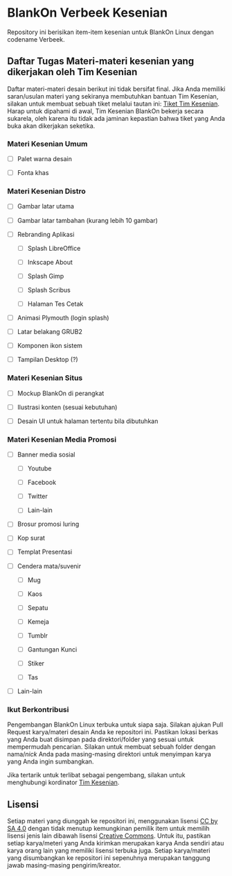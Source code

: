 # BlankOn Verbeek Kesenian

Repository ini berisikan item-item kesenian untuk BlankOn Linux dengan codename Verbeek. 



## Daftar Tugas Materi-materi kesenian yang dikerjakan oleh Tim Kesenian

Daftar materi-materi desain berikut ini tidak bersifat final. Jika Anda memiliki saran/usulan materi yang sekiranya membutuhkan bantuan Tim Kesenian, silakan untuk membuat sebuah tiket melalui tautan ini: [Tiket Tim Kesenian](https://github.com/BlankOn/blankon-verbeek-kesenian/issues). Harap untuk dipahami di awal, Tim Kesenian BlankOn bekerja secara sukarela, oleh karena itu tidak ada jaminan kepastian bahwa tiket yang Anda buka akan dikerjakan seketika.

### Materi Kesenian Umum

- [ ] Palet warna desain

- [ ] Fonta khas

### Materi Kesenian Distro

- [ ] Gambar latar utama

- [ ] Gambar latar tambahan (kurang lebih 10 gambar)

- [ ] Rebranding Aplikasi
  
  - [ ] Splash LibreOffice
  
  - [ ] Inkscape About
  
  - [ ] Splash Gimp
  
  - [ ] Splash Scribus
  
  - [ ] Halaman Tes Cetak

- [ ] Animasi Plymouth (login splash) 

- [ ] Latar belakang GRUB2

- [ ] Komponen ikon sistem

- [ ] Tampilan Desktop (?)

### Materi Kesenian Situs

- [ ] Mockup BlankOn di perangkat

- [ ] Ilustrasi konten (sesuai kebutuhan)

- [ ] Desain UI untuk halaman tertentu bila dibutuhkan

### Materi Kesenian Media Promosi

- [ ] Banner media sosial
  
  - [ ] Youtube
  
  - [ ] Facebook
  
  - [ ] Twitter
  
  - [ ] Lain-lain

- [ ] Brosur promosi luring

- [ ] Kop surat

- [ ] Templat Presentasi

- [ ] Cendera mata/suvenir
  
  - [ ] Mug
  
  - [ ] Kaos
  
  - [ ] Sepatu
  
  - [ ] Kemeja
  
  - [ ] Tumblr
  
  - [ ] Gantungan Kunci
  
  - [ ] Stiker
  
  - [ ] Tas

- [ ] Lain-lain



### Ikut Berkontribusi

Pengembangan BlankOn Linux terbuka untuk siapa saja. Silakan ajukan Pull Request karya/materi desain Anda ke repositori ini. Pastikan lokasi berkas yang Anda buat disimpan pada direktori/folder yang sesuai untuk mempermudah pencarian. Silakan untuk membuat sebuah folder dengan nama/*nick* Anda pada masing-masing direktori untuk menyimpan karya yang Anda ingin sumbangkan.

Jika tertarik untuk terlibat sebagai pengembang, silakan untuk menghubungi kordinator [Tim Kesenian](https://github.com/BlankOn/Verbeek/blob/master/TEAM.md#kesenian). 



## Lisensi

Setiap materi yang diunggah ke repositori ini, menggunakan lisensi [CC by SA 4.0](https://creativecommons.org/licenses/by-sa/4.0/deed.en) dengan tidak menutup kemungkinan pemilik item untuk memilih lisensi jenis lain dibawah lisensi [Creative Commons](https://en.wikipedia.org/wiki/Creative_Commons_license). Untuk itu, pastikan setiap karya/meteri yang Anda kirimkan merupakan karya Anda sendiri atau karya orang lain yang memiliki lisensi terbuka juga. Setiap karya/materi yang disumbangkan ke repositori ini sepenuhnya merupakan tanggung jawab masing-masing pengirim/kreator.
